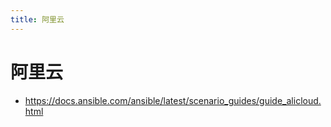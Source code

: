 ```yaml
---
title: 阿里云
---
```


# 阿里云

- https://docs.ansible.com/ansible/latest/scenario_guides/guide_alicloud.html
